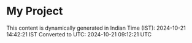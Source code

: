 # My Project

This content is dynamically generated in Indian Time (IST): 2024-10-21 14:42:21 IST
Converted to UTC: 2024-10-21 09:12:21 UTC
